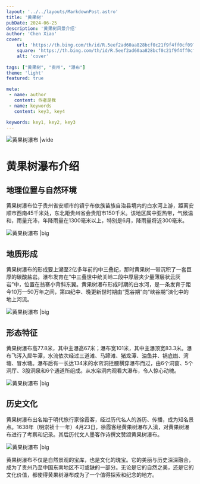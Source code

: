 ```yaml
---
layout: '../../layouts/MarkdownPost.astro'
title: '黄果树'
pubDate: 2024-06-25
description: '黄果树风景介绍'
author: 'Chen Xiao'
cover:
    url: 'https://th.bing.com/th/id/R.5eef2ad60aa828bcf0c21f9f4ff0cf09?rik=J2GGrLTh%2bYVIHg&riu=http%3a%2f%2fy1.ifengimg.com%2f1b28778edc63062f%2f2012%2f0621%2frdn_4fe2d59ff2a06.jpg&ehk=fYRV6tAXaVcN%2bo850ge%2b3pVa2eQpuFf3JZnrl9B9bNo%3d&risl=&pid=ImgRaw&r=0'
    square: 'https://th.bing.com/th/id/R.5eef2ad60aa828bcf0c21f9f4ff0cf09?rik=J2GGrLTh%2bYVIHg&riu=http%3a%2f%2fy1.ifengimg.com%2f1b28778edc63062f%2f2012%2f0621%2frdn_4fe2d59ff2a06.jpg&ehk=fYRV6tAXaVcN%2bo850ge%2b3pVa2eQpuFf3JZnrl9B9bNo%3d&risl=&pid=ImgRaw&r=0'
    alt: 'cover'
    
tags: ["黄果树", "贵州", "瀑布"] 
theme: 'light'
featured: true

meta:
 - name: author
   content: 作者是我
 - name: keywords
   content: key3, key4

keywords: key1, key2, key3
---
```


![黄果树瀑布 |wide](https://img1.qunarzz.com/travel/d7/1707/91/2a7784300d529ab5.jpg?ver=1)

# 黄果树瀑布介绍

## 地理位置与自然环境
黄果树瀑布位于贵州省安顺市的镇宁布依族苗族自治县境内的白水河上游，距离安顺市西南45千米处，东北距贵州省会贵阳市150千米。该地区属中亚热带，气候温和，雨量充沛，年降雨量在1300毫米以上，特别是6月，降雨量将近300毫米。

![黄果树瀑布 |big](https://imgbdb4.bendibao.com/hzbdb/tour/20231/03/2023103094428_92326.png)


## 地质形成
黄果树瀑布的形成要上溯至2亿多年前的中三叠纪，那时黄果树一带沉积了一套巨厚的碳酸盐岩。瀑布发育在“中三叠世中统关岭二段中厚层夹少量薄层状云灰岩”中，位置在翁寨小背斜东翼。黄果树瀑布形成时期的白水河，是一条发育于距今10万—50万年之间，第四纪中、晚更新世时期由“宽谷期”向“峡谷期”演化中的地上河流。

![黄果树瀑布 |big](https://appadmin.eyesnews.cn/data/upload/image/20210927/1632713570957170.jpg)


## 形态特征
黄果树瀑布高77.8米，其中主瀑高67米；瀑布宽101米，其中主瀑顶宽83.3米。瀑布飞泻入犀牛潭，水流依次经过三道滩、马蹄滩、猪龙潭、油鱼井、锅底凼、湾塘、冒水塘。瀑布后有一长达134米的水帘洞拦腰横穿瀑布而过，由6个洞窗、5个洞厅、3股洞泉和6个通道所组成。从水帘洞内观看大瀑布，令人惊心动魄。

![黄果树瀑布 |big](https://img1.baidu.com/it/u=3447726035,123545592&fm=253&fmt=auto&app=138&f=JPEG?w=750&h=500)


## 历史文化
黄果树瀑布出名始于明代旅行家徐霞客，经过历代名人的游历、传播，成为知名景点。1638年（明崇祯十一年）4月23日，徐霞客经黄果树瀑布入滇，对黄果树瀑布进行了考察和记录。其后历代文人墨客作诗撰文赞颂黄果树瀑布。

![黄果树瀑布 |big](https://pic.rmb.bdstatic.com/bjh/down/3c19d8949ca1edf28c635c39c435c313.jpeg)


黄果树瀑布不仅是自然景观的宝库，也是文化的瑰宝。它的美丽与历史深深融合，成为了贵州乃至中国东南地区不可或缺的一部分。无论是它的自然之美，还是它的文化价值，都使得黄果树瀑布成为了一个值得探索和纪念的地方。
